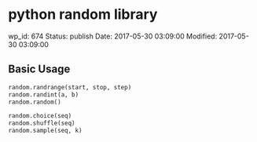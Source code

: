 # python random library


wp_id: 674
Status: publish
Date: 2017-05-30 03:09:00
Modified: 2017-05-30 03:09:00


## Basic Usage

```py
random.randrange(start, stop, step)
random.randint(a, b)
random.random()

random.choice(seq)
random.shuffle(seq)
random.sample(seq, k)
```